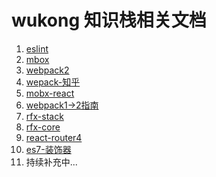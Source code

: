 # wukong 知识栈相关文档

1. <a href="http://eslint.org/docs/rules/">eslint</a>
2. <a href="http://cn.mobx.js.org/intro/overview.html">mbox</a>
3. <a href="http://www.css88.com/doc/webpack2/">webpack2</a>
4. <a href="https://www.zhihu.com/collection/140374469?page=2">wepack-知乎</a>
5. <a href="https://github.com/mobxjs/mobx-react">mobx-react</a>
6. <a href="https://segmentfault.com/a/1190000008181955">webpack1->2指南</a>
7. <a href="https://github.com/foxhound87/rfx-stack">rfx-stack</a>
8. <a href="https://github.com/foxhound87/rfx-core">rfx-core</a>
9. <a href="https://reacttraining.cn/web/guides/quick-start">react-router4</a>
10. <a href="https://zhuanlan.zhihu.com/p/20139834?columnSlug=FrontendMagazine">es7-装饰器</a>
11. 持续补充中...